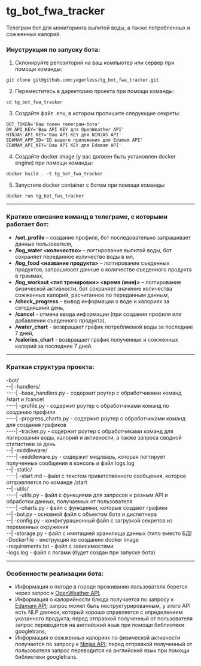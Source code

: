 # tg_bot_fwa_tracker  
Телеграм бот для мониторинга выпитой воды, а также потребленных и сожженных калорий.  
  
### Инуструкция по запуску бота:  
1. Склонируйте репозиторий на ваш компьютер или сервер при помощи команды:  
``` shell  
git clone git@github.com:yegerless/tg_bot_fwa_tracker.git  
```  
2. Переместитесь в директорию проекта при помощи команды:  
``` shell  
cd tg_bot_fwa_tracker  
```  
3. Создайте файл .env, в котором пропишите следующие секреты:  
``` shell  
BOT_TOKEN='Ваш токен телеграм-бота' 
OW_API_KEY='Ваш API KEY для OpenWeather API'  
NINJAS_API_KEY='Ваш API KEY для NINJAS API'  
EDAMAM_APP_ID='ID вашего приложения для Edamam API'  
EDAMAM_API_KEY='Ваш API KEY для Edamam API'  
```  
4. Создайте docker image (у вас должен быть установлен docker engine) при помощи команды:  
``` shell  
docker build . -t tg_bot_fwa_tracker  
```  
5. Запустите docker container с ботом при помощи команды:  
``` shell  
docker run tg_bot_fwa_tracker  
```  
  
---  
### Краткое описание команд в телеграме, с которыми работает бот:  
- **/set_profile** – создание профиля, бот последовательно запрашивает данные пользователя,  
- **/log_water <количество>** – логгирование выпитой воды, бот сохраняет переданное количество воды в мл,  
- **/log_food <название продукта>** – логгирование съеденных продуктов, запрашивает данные о количестве съеденного продукта в граммах,  
- **/log_workout <тип тренировки> <время (мин)>** – логгирование физической активности, бот сохраняет значение количества сожженных калорий, расчитанное по переданным данным,  
- **/check_progress** – вывод информации о воде и калориях за сегодняшний день,  
- **/cancel** - отмена ввода информации (при создании профиля или добавлении съеденного продукта),  
- **/water_chart** - возвращает график потребляемой воды за последние 7 дней,  
- **/calories_chart** - возвращает график полученных и сожженных калорий за последние 7 дней.  
  
---  
### Краткая структура проекта:
-bot/  
--| -handlers/  
----| -base_handlers.py - содержит роутер с обработчиками команд /start и /cancel  
----| -profile.py - содержит роутер с обработчиками команд по созданию профиля  
----| -progress_charts.py - содержит роутер с обработчиками команд для создания графиков  
----| -tracker.py - содержит роутер с обработчиками команд для логирования воды, калорий и активности, а также запроса сводной статистики за день  
--| -middleware/  
----| -middleware.py - содержит мидлварь, которая логгирует полученные сообщения в консоль и файл logs.log  
--| -static/  
----| -start.md - файл с текстом приветственного сообщения, которое отправляется по команде /start  
--| -utils/  
----| -utils.py - файл с функциями для запросов к разным API и обработки данных, получаемых от пользователя  
----| -charts.py - файл с функциями, которые создают графики  
--| -bot.py - основной файл с объектом бота и диспетчера  
--| -config.py - конфигурационный файл с загрузкой секретов из переменных окружения  
--| -storage.py - файл с имитацией хранилища данных (типо вместо БД)  
-Dockerfile - инструкция по созданию docker image  
-requirements.txt - файл с зависимостями  
-logs.log - файл с логами (будет создан при запуске бота)  
  
---  
### Особенности реализации бота:  
- Информация о погоде в городе проживания пользователя берется через запрос к [OpenWeather API](https://openweathermap.org/api/one-call-3),  
- Информация о калорийности блюда получается по запросу к [Edamam API](https://developer.edamam.com/edamam-docs-nutrition-api); запрос может быть неструктурированным, у этого API есть NLP движок, который хорошо справляется с определением указанного продукта; перед отправкой полученный от пользователя запрос переводится на английский язык при помощи библиотеки googletrans,  
- Информация о сожженных калориях по физической активности получается по запросу к [Ninjas API](https://www.api-ninjas.com/api/caloriesburned); перед отправкой полученный от пользователя запрос переводится на английский язык при помощи библиотеки googletrans.  
